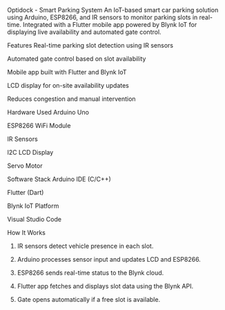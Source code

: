 Optidock - Smart Parking System
  An IoT-based smart car parking solution using Arduino, ESP8266, and IR sensors to monitor parking slots in real-time.
  Integrated with a Flutter mobile app powered by Blynk IoT for displaying live availability and automated gate control.

Features
  Real-time parking slot detection using IR sensors

  Automated gate control based on slot availability

  Mobile app built with Flutter and Blynk IoT

  LCD display for on-site availability updates

  Reduces congestion and manual intervention

Hardware Used
  Arduino Uno

  ESP8266 WiFi Module

  IR Sensors

  I2C LCD Display

  Servo Motor

Software Stack
  Arduino IDE (C/C++)

  Flutter (Dart)

  Blynk IoT Platform

  Visual Studio Code

How It Works
  1) IR sensors detect vehicle presence in each slot.

  2) Arduino processes sensor input and updates LCD and ESP8266.

  3) ESP8266 sends real-time status to the Blynk cloud.

  4) Flutter app fetches and displays slot data using the Blynk API.

  5) Gate opens automatically if a free slot is available.

